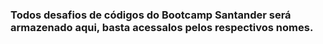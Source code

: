 ### Todos desafios de códigos do Bootcamp Santander será armazenado aqui, basta acessalos pelos respectivos nomes.
